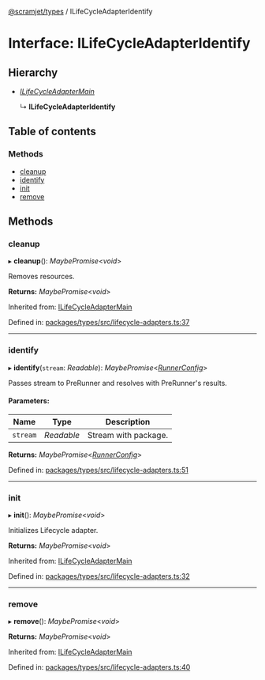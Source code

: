[@scramjet/types](../README.md) / ILifeCycleAdapterIdentify

# Interface: ILifeCycleAdapterIdentify

## Hierarchy

* [*ILifeCycleAdapterMain*](ilifecycleadaptermain.md)

  ↳ **ILifeCycleAdapterIdentify**

## Table of contents

### Methods

- [cleanup](ilifecycleadapteridentify.md#cleanup)
- [identify](ilifecycleadapteridentify.md#identify)
- [init](ilifecycleadapteridentify.md#init)
- [remove](ilifecycleadapteridentify.md#remove)

## Methods

### cleanup

▸ **cleanup**(): *MaybePromise*<*void*\>

Removes resources.

**Returns:** *MaybePromise*<*void*\>

Inherited from: [ILifeCycleAdapterMain](ilifecycleadaptermain.md)

Defined in: [packages/types/src/lifecycle-adapters.ts:37](https://github.com/scramjet-cloud-platform/scramjet-csi-dev/blob/966a05e/packages/types/src/lifecycle-adapters.ts#L37)

___

### identify

▸ **identify**(`stream`: *Readable*): *MaybePromise*<[*RunnerConfig*](../README.md#runnerconfig)\>

Passes stream to PreRunner and resolves with PreRunner's results.

#### Parameters:

Name | Type | Description |
------ | ------ | ------ |
`stream` | *Readable* | Stream with package.   |

**Returns:** *MaybePromise*<[*RunnerConfig*](../README.md#runnerconfig)\>

Defined in: [packages/types/src/lifecycle-adapters.ts:51](https://github.com/scramjet-cloud-platform/scramjet-csi-dev/blob/966a05e/packages/types/src/lifecycle-adapters.ts#L51)

___

### init

▸ **init**(): *MaybePromise*<*void*\>

Initializes Lifecycle adapter.

**Returns:** *MaybePromise*<*void*\>

Inherited from: [ILifeCycleAdapterMain](ilifecycleadaptermain.md)

Defined in: [packages/types/src/lifecycle-adapters.ts:32](https://github.com/scramjet-cloud-platform/scramjet-csi-dev/blob/966a05e/packages/types/src/lifecycle-adapters.ts#L32)

___

### remove

▸ **remove**(): *MaybePromise*<*void*\>

**Returns:** *MaybePromise*<*void*\>

Inherited from: [ILifeCycleAdapterMain](ilifecycleadaptermain.md)

Defined in: [packages/types/src/lifecycle-adapters.ts:40](https://github.com/scramjet-cloud-platform/scramjet-csi-dev/blob/966a05e/packages/types/src/lifecycle-adapters.ts#L40)
